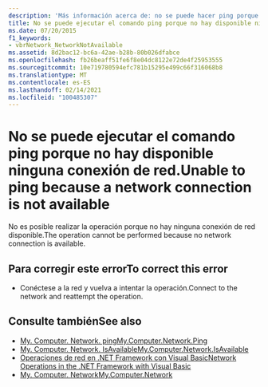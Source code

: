 ```yaml
---
description: 'Más información acerca de: no se puede hacer ping porque no hay disponible una conexión de red'
title: No se puede ejecutar el comando ping porque no hay disponible ninguna conexión de red.
ms.date: 07/20/2015
f1_keywords:
- vbrNetwork_NetworkNotAvailable
ms.assetid: 8d2bac12-bc6a-42ae-b28b-80b026dfabce
ms.openlocfilehash: fb26beaff51fe6f8e04dc8122e72de4f25953555
ms.sourcegitcommit: 10e719780594efc781b15295e499c66f316068b8
ms.translationtype: MT
ms.contentlocale: es-ES
ms.lasthandoff: 02/14/2021
ms.locfileid: "100485307"
---
```

# <a name="unable-to-ping-because-a-network-connection-is-not-available"></a><span data-ttu-id="14fce-103">No se puede ejecutar el comando ping porque no hay disponible ninguna conexión de red.</span><span class="sxs-lookup"><span data-stu-id="14fce-103">Unable to ping because a network connection is not available</span></span>

<span data-ttu-id="14fce-104">No es posible realizar la operación porque no hay ninguna conexión de red disponible.</span><span class="sxs-lookup"><span data-stu-id="14fce-104">The operation cannot be performed because no network connection is available.</span></span>  
  
## <a name="to-correct-this-error"></a><span data-ttu-id="14fce-105">Para corregir este error</span><span class="sxs-lookup"><span data-stu-id="14fce-105">To correct this error</span></span>  
  
- <span data-ttu-id="14fce-106">Conéctese a la red y vuelva a intentar la operación.</span><span class="sxs-lookup"><span data-stu-id="14fce-106">Connect to the network and reattempt the operation.</span></span>  
  
## <a name="see-also"></a><span data-ttu-id="14fce-107">Consulte también</span><span class="sxs-lookup"><span data-stu-id="14fce-107">See also</span></span>

- [<span data-ttu-id="14fce-108">My. Computer. Network. ping</span><span class="sxs-lookup"><span data-stu-id="14fce-108">My.Computer.Network.Ping</span></span>](xref:Microsoft.VisualBasic.Devices.Network.Ping%2A)
- [<span data-ttu-id="14fce-109">My. Computer. Network. IsAvailable</span><span class="sxs-lookup"><span data-stu-id="14fce-109">My.Computer.Network.IsAvailable</span></span>](xref:Microsoft.VisualBasic.Devices.Network.IsAvailable)
- <span data-ttu-id="14fce-110">[Operaciones de red en .NET Framework con Visual Basic](/previous-versions/visualstudio/visual-studio-2010/ms172756(v=vs.100))</span><span class="sxs-lookup"><span data-stu-id="14fce-110">[Network Operations in the .NET Framework with Visual Basic](/previous-versions/visualstudio/visual-studio-2010/ms172756(v=vs.100))</span></span>
- [<span data-ttu-id="14fce-111">My. Computer. Network</span><span class="sxs-lookup"><span data-stu-id="14fce-111">My.Computer.Network</span></span>](xref:Microsoft.VisualBasic.Devices.Network)
